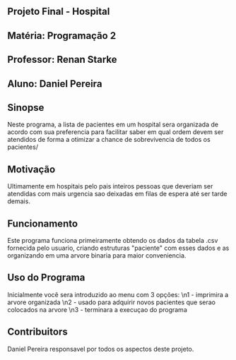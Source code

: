 
## Projeto Final - Hospital
## Matéria: Programação 2
## Professor: Renan Starke
## Aluno: Daniel Pereira

## Sinopse

  Neste programa, a lista de pacientes em um hospital sera organizada de acordo com sua preferencia para facilitar saber em qual ordem devem ser atendidos de forma a otimizar a chance de sobrevivencia de todos os pacientes/

## Motivação

  Ultimamente em hospitais pelo pais inteiros pessoas que deveriam ser atendidas com mais urgencia sao deixadas em filas de espera até ser tarde demais.
  
## Funcionamento

  Este programa funciona primeiramente obtendo os dados da tabela .csv fornecida pelo usuario, criando estruturas "paciente" com esses dados e as organizando em uma arvore binaria para maior conveniencia.
  
## Uso do Programa

  Inicialmente você sera introduzido ao menu com 3 opções:
    \n1 - imprimira a arvore organizada
    \n2 - usado para adquirir novos pacientes que serao colocados na arvore
    \n3 - terminara a execuçao do programa

## Contribuitors

  Daniel Pereira responsavel por todos os aspectos deste projeto.
